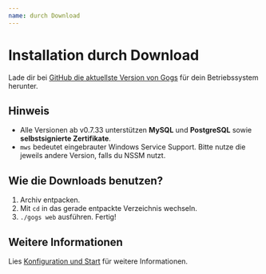 ```yaml
---
name: durch Download
---
```


# Installation durch Download

Lade dir bei [GitHub die aktuellste Version von Gogs](https://github.com/gogits/gogs/releases) für dein Betriebssystem herunter.

## Hinweis
- Alle Versionen ab v0.7.33 unterstützen **MySQL** und **PostgreSQL** sowie **selbstsignierte Zertifikate**.
- `mws` bedeutet eingebrauter Windows Service Support. Bitte nutze die jeweils andere Version, falls du NSSM nutzt.

## Wie die Downloads benutzen?

1. Archiv entpacken.
2. Mit `cd` in das gerade entpackte Verzeichnis wechseln.
3. `./gogs web` ausführen. Fertig!

## Weitere Informationen
Lies [Konfiguration und Start](/docs/installation/configuration_and_run) für weitere Informationen.